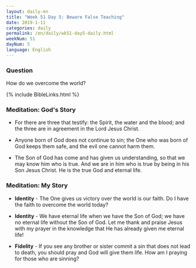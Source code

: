 ```yaml
---
layout: daily-en
title: "Week 51 Day 5: Beware False Teaching"
date: 2019-1-11 
categories: daily
permalink: /en/daily/wk51-day5-daily.html
weekNum: 51
dayNum: 5
language: English
---
```


### Question     
How do we overcome the world?

{% include BibleLinks.html %} 

### Meditation: God's Story   
+ For there are three that testify: the Spirit, the water and the blood; and the three are in agreement in the Lord Jesus Christ. 

+ Anyone born of God does not continue to sin; the One who was born of God keeps them safe, and the evil one cannot harm them. 

+ The Son of God has come and has given us understanding, so that we may know him who is true. And we are in him who is true by being in his Son Jesus Christ. He is the true God and eternal life. 

### Meditation: My Story   
+ **Identity** - The One gives us victory over the world is our faith. Do I have the faith to overcome the world today? 

+ **Identity** - We have eternal life when we have the Son of God; we have no eternal life without the Son of God. Let me thank and praise Jesus with my prayer in the knowledge that He has already given me eternal life! 

+ **Fidelity** - If you see any brother or sister commit a sin that does not lead to death, you should pray and God will give them life. How am I praying for those who are sinning? 

